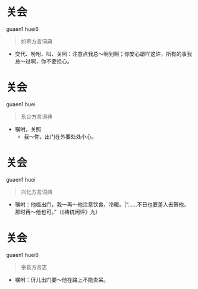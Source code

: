 # 关会
guaen1 huei6
> 如皋方言词典
- 交代、吩咐、叫、关照：注意点我总～啊到啊；你安心蹾吖这许，所有的事我总～过啊，你不要担心。

# 关会
guaen1 huei
> 东台方言词典
- 嘱咐，关照
  - 我～你，出门在外要处处小心。

# 关会
guaen1 huei
> 兴化方言词典
- 嘱咐：他临出门，我一再～他注意饮食、冷暖。|“……不日也要差人去贺他，那时再～他也可。”（《梼杌闲评》九）

# 关会
guaen1 huei6
> 泰县方言志
- 嘱咐：伢儿出门要～他在路上不能卖呆。
